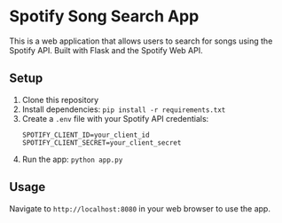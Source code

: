    # Spotify Song Search App

   This is a web application that allows users to search for songs using the Spotify API. 
   Built with Flask and the Spotify Web API.

   ## Setup

   1. Clone this repository
   2. Install dependencies: `pip install -r requirements.txt`
   3. Create a `.env` file with your Spotify API credentials:
      ```
      SPOTIFY_CLIENT_ID=your_client_id
      SPOTIFY_CLIENT_SECRET=your_client_secret
      ```
   4. Run the app: `python app.py`

   ## Usage

   Navigate to `http://localhost:8080` in your web browser to use the app.
